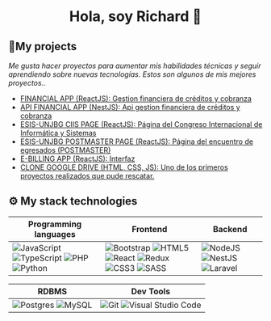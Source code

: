 
<div align="center">
<h1 align="center">Hola, soy Richard 👋</h1>
</div>

## 🚀My projects 

_Me gusta hacer proyectos para aumentar mis habilidades técnicas y seguir aprendiendo sobre nuevas tecnologías. Estos son algunos de mis mejores proyectos.._

- [FINANCIAL APP (ReactJS): Gestion financiera de créditos y cobranza](https://github.com/RichardReyesArocutipaLope/react-financial-app)
- [API FINANCIAL APP (NestJS): Api gestion financiera de créditos y cobranza](https://github.com/RichardReyesArocutipaLope/nestjs-postgresql-financial-app)
- [ESIS-UNJBG CIIS PAGE (ReactJS): Página del Congreso Internacional de Informática y Sistemas ](https://github.com/RichardReyesArocutipaLope/react-ciis-esis)
- [ESIS-UNJBG POSTMASTER PAGE (ReactJS): Página del encuentro de egresados (POSTMASTER) ](https://github.com/RichardReyesArocutipaLope/react-postmaster-esis)
- [E-BILLING APP (ReactJS): Interfaz ](https://github.com/RichardReyesArocutipaLope/react-ebilling)
- [CLONE GOOGLE DRIVE (HTML, CSS, JS): Uno de los primeros proyectos realizados que pude rescatar.](https://github.com/RichardReyesArocutipaLope/basic-drive-clon)

## ⚙ My stack technologies
|Programming languages|Frontend|Backend|
|---|---|---|
|![JavaScript](https://img.shields.io/badge/javascript-%23323330.svg?style=for-the-badge&logo=javascript&logoColor=%23F7DF1E)![TypeScript](https://img.shields.io/badge/typescript-%23007ACC.svg?style=for-the-badge&logo=typescript&logoColor=white) ![PHP](https://img.shields.io/badge/php-%23777BB4.svg?style=for-the-badge&logo=php&logoColor=white) ![Python](https://img.shields.io/badge/python-3670A0?style=for-the-badge&logo=python&logoColor=ffdd54) | ![Bootstrap](https://img.shields.io/badge/bootstrap-%238511FA.svg?style=for-the-badge&logo=bootstrap&logoColor=white) ![HTML5](https://img.shields.io/badge/html5-%23E34F26.svg?style=for-the-badge&logo=html5&logoColor=white) ![React](https://img.shields.io/badge/react-%2320232a.svg?style=for-the-badge&logo=react&logoColor=%2361DAFB) ![Redux](https://img.shields.io/badge/redux-%23593d88.svg?style=for-the-badge&logo=redux&logoColor=white) ![CSS3](https://img.shields.io/badge/css3-%231572B6.svg?style=for-the-badge&logo=css3&logoColor=white) ![SASS](https://img.shields.io/badge/SASS-hotpink.svg?style=for-the-badge&logo=SASS&logoColor=white)|![NodeJS](https://img.shields.io/badge/node.js-6DA55F?style=for-the-badge&logo=node.js&logoColor=white) ![NestJS](https://img.shields.io/badge/nestjs-%23E0234E.svg?style=for-the-badge&logo=nestjs&logoColor=white)![Laravel](https://img.shields.io/badge/laravel-%23FF2D20.svg?style=for-the-badge&logo=laravel&logoColor=white)

|RDBMS|Dev Tools|
|---|---|
![Postgres](https://img.shields.io/badge/postgres-%23316192.svg?style=for-the-badge&logo=postgresql&logoColor=white) ![MySQL](https://img.shields.io/badge/mysql-%2300f.svg?style=for-the-badge&logo=mysql&logoColor=white)| ![Git](https://img.shields.io/badge/git-%23F05033.svg?style=for-the-badge&logo=git&logoColor=white) ![Visual Studio Code](https://img.shields.io/badge/Visual%20Studio%20Code-0078d7.svg?style=for-the-badge&logo=visual-studio-code&logoColor=white)
